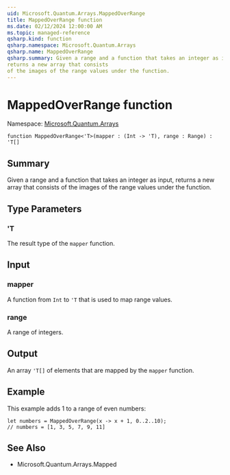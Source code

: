 ```yaml
---
uid: Microsoft.Quantum.Arrays.MappedOverRange
title: MappedOverRange function
ms.date: 02/12/2024 12:00:00 AM
ms.topic: managed-reference
qsharp.kind: function
qsharp.namespace: Microsoft.Quantum.Arrays
qsharp.name: MappedOverRange
qsharp.summary: Given a range and a function that takes an integer as input,
returns a new array that consists
of the images of the range values under the function.
---
```


# MappedOverRange function

Namespace: [Microsoft.Quantum.Arrays](xref:Microsoft.Quantum.Arrays)

```qsharp
function MappedOverRange<'T>(mapper : (Int -> 'T), range : Range) : 'T[]
```

## Summary
Given a range and a function that takes an integer as input,
returns a new array that consists
of the images of the range values under the function.

## Type Parameters
### 'T
The result type of the `mapper` function.

## Input
### mapper
A function from `Int` to `'T` that is used to map range values.
### range
A range of integers.

## Output
An array `'T[]` of elements that are mapped by the `mapper` function.

## Example
This example adds 1 to a range of even numbers:
```qsharp
let numbers = MappedOverRange(x -> x + 1, 0..2..10);
// numbers = [1, 3, 5, 7, 9, 11]
```

## See Also
- Microsoft.Quantum.Arrays.Mapped
